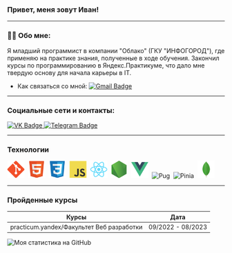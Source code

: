 ### Привет, меня зовут Иван!
---

### :man_technologist: Обо мне:
Я младший программист в компании "Облако" (ГКУ "ИНФОГОРОД"), где применяю на практике знания, полученные в ходе обучения. Закончил курсы по программированию в Яндекс.Практикуме, что дало мне твердую основу для начала карьеры в IT.

- Как связаться со мной: [![Gmail Badge](https://img.shields.io/badge/-Gmail-red?style=flat&logo=Gmail&logoColor=white)](mailto:obivan266@gmail.com)

---

### Социальные сети и контакты:

<div id="badges">
  <a href="https://vk.com/san1dy" target="_blank">
    <img src="https://cdn-icons-png.flaticon.com/512/145/145813.png" width="40" height="40" alt="VK Badge"/>
  </a>
  <a href="https://t.me/busic26" target="_blank">
    <img src="https://cdn-icons-png.flaticon.com/512/2111/2111646.png" width="40" height="40" alt="Telegram Badge"/>
  </a>
</div>

---


### Технологии
<div>
  <img src="https://github.com/devicons/devicon/blob/master/icons/git/git-original.svg" title="git" alt="git" width="40" height="40"/>&nbsp;
  <img src="https://github.com/devicons/devicon/blob/master/icons/html5/html5-original.svg" title="html5" alt="html5" width="40" height="40"/>&nbsp;
  <img src="https://github.com/devicons/devicon/blob/master/icons/css3/css3-original.svg" title="css" alt="css" width="40" height="40"/>&nbsp;
  <img src="https://github.com/devicons/devicon/blob/master/icons/javascript/javascript-original.svg" title="javascript" alt="javascript" width="40" height="40"/>&nbsp;
  <img src="https://github.com/devicons/devicon/blob/master/icons/react/react-original.svg" title="reactjs" alt="reactjs" width="40" height="40"/>&nbsp;
  <img src="https://github.com/devicons/devicon/blob/master/icons/nodejs/nodejs-original.svg" title="nodejs" alt="nodejs" width="40" height="40"/>&nbsp;
  <img src="https://github.com/devicons/devicon/blob/master/icons/vuejs/vuejs-original.svg" title="Vue3" alt="Vue3" width="40" height="40"/>&nbsp;
  <img src="https://cdn.worldvectorlogo.com/logos/pug.svg" title="Pug" alt="Pug" width="40" height="40"/>&nbsp;
  <img src="https://pinia.vuejs.org/logo.svg" title="Pinia" alt="Pinia" width="40" height="40"/>&nbsp;
  <img src="https://github.com/devicons/devicon/blob/master/icons/mongodb/mongodb-original.svg" title="MongoDB" alt="MongoDB" width="40" height="40"/>&nbsp;
</div>

---

### Пройденные курсы

| Курсы                                                           | Дата              |
| ----------------------------------------------------------------| :---------------: |
| practicum.yandex/Факультет Веб разработки                       | 09/2022 - 08/2023 |

![Моя статистика на GitHub](https://github-readme-stats.vercel.app/api?username=ваш_username&show_icons=true&theme=radical)
